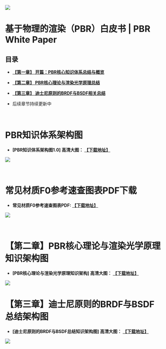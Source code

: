 

![](media/title.jpg)

# 基于物理的渲染（PBR）白皮书 | PBR White Paper
## 目录

- **[ 【第一章】 开篇：PBR核心知识体系总结与概览](https://github.com/QianMo/PBR-White-Paper/blob/master/content/part%201/README.md)**

- **[ 【第二章】 PBR核心理论与渲染光学原理总结](https://github.com/QianMo/PBR-White-Paper/blob/master/content/part%202/README.md)**

- **[ 【第三章】 迪士尼原则的BRDF与BSDF相关总结](https://github.com/QianMo/PBR-White-Paper/blob/master/content/part%203/README.md)**

- 后续章节持续更新中


<br>

# PBR知识体系架构图
- **[PBR知识体系架构图1.0] 高清大图：
[【下载地址】](https://github.com/QianMo/PBR-White-Paper/raw/master/media/PBR-White-Paper-Knowledge-Architecture-1.0.png)**


![](media/PBR-White-Paper-Knowledge-Architecture-1.0.png)


<br>



# 常见材质F0参考速查图表PDF下载

- **常见材质F0参考速查图表PDF: [【下载地址】](https://github.com/QianMo/PBR-White-Paper/raw/master/bonus/%5BPBR-White-Paper%5D%20PBR-Material-F0-Quick-Reference-Chart.pdf)**

![](bonus/PBR-Material-F0-Quick-Reference-Chart.png)

<br>

# 【第二章】PBR核心理论与渲染光学原理知识架构图
- **[PBR核心理论与渲染光学原理知识架构] 高清大图：
[【下载地址】](https://github.com/QianMo/PBR-White-Paper/raw/master/media/2-PBR-Core-Theory-and-Rendering-Principle-Knowledge-Architecture.png)**

![](media/2-PBR-Core-Theory-and-Rendering-Principle-Knowledge-Architecture.png)

# 【第三章】迪士尼原则的BRDF与BSDF总结架构图
- **[迪士尼原则的BRDF与BSDF总结知识架构图] 高清大图：
[【下载地址】](https://raw.githubusercontent.com/QianMo/PBR-White-Paper/master/media/3-PBR-Disney-Principled-BRDF-BSDF-Knowledge-Architecture.png)**

![](media/3-PBR-Disney-Principled-BRDF-BSDF-Knowledge-Architecture.png)

